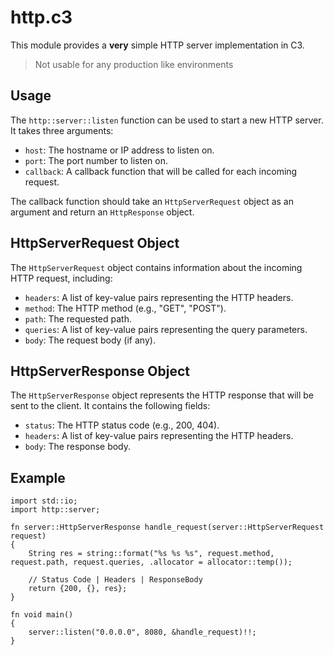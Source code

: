 # http.c3

This module provides a **very** simple HTTP server implementation in C3.

> Not usable for any production like environments

## Usage

The `http::server::listen` function can be used to start a new HTTP server. It takes three arguments:

* `host`: The hostname or IP address to listen on.
* `port`: The port number to listen on.
* `callback`: A callback function that will be called for each incoming request.

The callback function should take an `HttpServerRequest` object as an argument and return an `HttpResponse` object.

## HttpServerRequest Object

The `HttpServerRequest` object contains information about the incoming HTTP request, including:

* `headers`: A list of key-value pairs representing the HTTP headers.
* `method`: The HTTP method (e.g., "GET", "POST").
* `path`: The requested path.
* `queries`: A list of key-value pairs representing the query parameters.
* `body`: The request body (if any).

## HttpServerResponse Object

The `HttpServerResponse` object represents the HTTP response that will be sent to the client. It contains the following fields:

* `status`: The HTTP status code (e.g., 200, 404).
* `headers`: A list of key-value pairs representing the HTTP headers.
* `body`: The response body.

## Example

```c3
import std::io;
import http::server;

fn server::HttpServerResponse handle_request(server::HttpServerRequest request)
{
    String res = string::format("%s %s %s", request.method, request.path, request.queries, .allocator = allocator::temp());

    // Status Code | Headers | ResponseBody
    return {200, {}, res};
}

fn void main() 
{
    server::listen("0.0.0.0", 8080, &handle_request)!!;
}
```
